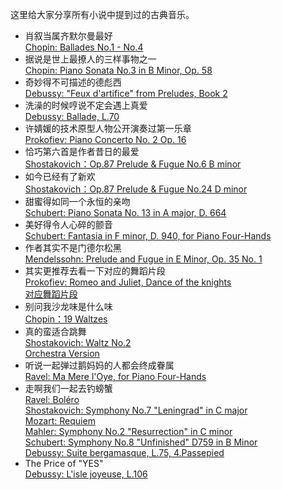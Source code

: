这里给大家分享所有小说中提到过的古典音乐。

* 肖叙当属齐默尔曼最好  
[Chopin: Ballades No.1 - No.4](https://www.youtube.com/watch?v=cV_xvsH_EDk&t=5s)  
* 据说是世上最撩人的三样事物之一  
[Chopin: Piano Sonata No.3 in B Minor, Op. 58](https://www.youtube.com/watch?v=l1uOYMei7Uo)  
* 奇妙得不可描述的德彪西  
[Debussy: "Feux d'artifice" from Preludes, Book 2](https://www.youtube.com/watch?v=UjHDpuCYq9Y)  
* 洗澡的时候哼说不定会遇上真爱  
[Debussy: Ballade, L.70](https://www.youtube.com/watch?v=W0OYVR79tUU)
* 许婧媛的技术原型人物公开演奏过第一乐章  
[Prokofiev: Piano Concerto No. 2 Op. 16](https://www.youtube.com/watch?v=6iGxsoN29G0)
* 恰巧第六首是作者昔日的最爱  
[Shostakovich：Op.87 Prelude & Fugue No.6 B minor](https://www.youtube.com/watch?v=6SjIbVYnJuc)
* 如今已经有了新欢  
[Shostakovich：Op.87 Prelude & Fugue No.24 D minor](https://www.youtube.com/watch?v=4JZf7GRKddI)
* 甜蜜得如同一个永恒的亲吻  
[Schubert: Piano Sonata No. 13 in A major, D. 664](https://www.youtube.com/watch?v=FsWZmIqHq_M)
* 美好得令人心碎的颤音  
[Schubert: Fantasia in F minor, D. 940, for Piano Four-Hands](https://www.youtube.com/watch?v=v6VK-Fl2YC4)  
* 作者其实不是门德尔松黑    
[Mendelssohn: Prelude and Fugue in E Minor, Op. 35 No. 1](https://www.youtube.com/watch?v=_CrL1QlygIg)  
* 其实更推荐去看一下对应的舞蹈片段  
[Prokofiev: Romeo and Juliet, Dance of the knights](https://www.youtube.com/watch?v=asWU3OzOrK8)  
[对应舞蹈片段](https://www.youtube.com/watch?v=92YhJ4ZVmCg)
* 别问我沙龙味是什么味  
[Chopin：19 Waltzes](https://www.youtube.com/watch?v=qs9lRO9WT8g)
* 真的蛮适合跳舞  
[Shostakovich: Waltz No.2](https://www.youtube.com/watch?v=c1j5IOZmh6g)  
[Orchestra Version](https://www.youtube.com/watch?v=qPmnn_iTQJE)
* 听说一起弹过鹅妈妈的人都会终成眷属  
[Ravel: Ma Mere l'Oye, for Piano Four-Hands](https://www.youtube.com/watch?v=C832mZzaJqU)
* 走啊我们一起去钓螃蟹  
[Ravel: Boléro](https://www.youtube.com/watch?v=mhhkGyJ092E)  
[Shostakovich: Symphony No.7 "Leningrad" in C major](https://www.youtube.com/watch?v=j0eAfA6cSoU)  
[Mozart: Requiem](https://www.youtube.com/watch?v=j8RXHA1M-f8)  
[Mahler: Symphony No.2 "Resurrection" in C minor ](https://www.youtube.com/watch?v=mZK3yZvvFBk)  
[Schubert: Symphony No.8 "Unfinished" D759 in B Minor](https://www.youtube.com/watch?v=uWnKMzAedK4)  
[Debussy: Suite bergamasque, L.75, 4.Passepied](https://www.youtube.com/watch?v=O0GuQ1CNFa8)
* The Price of "YES"  
[Debussy: L'isle joyeuse, L.106](https://www.youtube.com/watch?v=DjV0qLecct0)